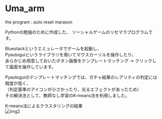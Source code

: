 # Uma_arm
the program : auto reset marason

Pythonの勉強のために作成した、
ソーシャルゲームのリセマラプログラムです。

Bluestackというエミュレータでゲームを起動し、  
Pyautoguiというライブラリを用いてマウスカーソルを操作したり、  
あらかじめ用意しておいたボタン画像をテンプレートマッチング → クリックして画面を操作しています。

Pyautoguiのテンプレートマッチングでは、ガチャ結果のレアリティの判定には精度が低く、  
（判定基準のアイコンが小さかったり、光るエフェクトがあったため）  
その解決法として、教師なし学習のK-means法を利用しました。  
  
K-means法によるクラスタリングの結果  
![img2](https://user-images.githubusercontent.com/58933271/138414486-d26f00d9-8031-43b8-aad6-4598e7d942ca.png)
